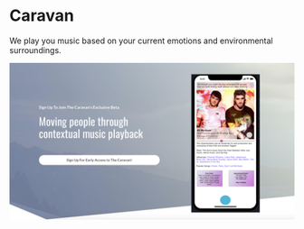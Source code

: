# Caravan

We play you music based on your current emotions and environmental surroundings.

![](images/website_screenshot.png?raw=true)

